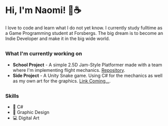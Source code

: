 # Hi, I'm Naomi! 💬☕ 
I love to code and learn what I do not yet know. I currently study fulltime as a Game Programming student at Forsbergs. The big dream is to become an Indie Developer and make it in the big wide world. 
##
### What I'm currently working on
* **School Project** - A simple 2.5D Jam-Style Platformer made with a team where I'm implementing flight mechanics. [Repository](https://github.com/forsbergsskola-se/gp21-22-0126-unity-game-mechanics-team-5-1).
* **Side Project** - A Unity Snake game. Using C# for the mechanics as well as my own art for the graphics. [Link Coming...]().

##
### Skills
* 👾 C#
* 🌟 Graphic Design
* 💻 Digital Art
